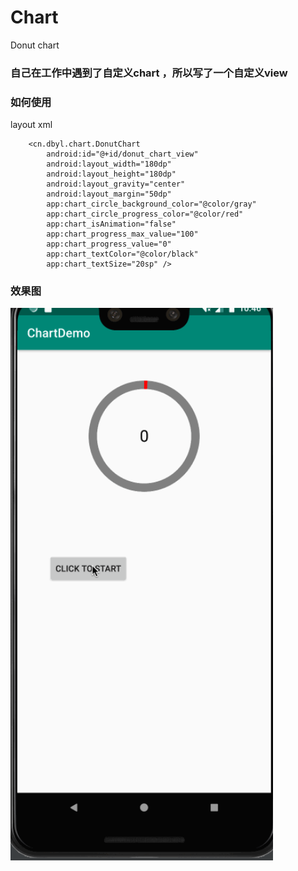 # Chart
Donut chart
### 自己在工作中遇到了自定义chart ，所以写了一个自定义view

### 如何使用

layout xml
```
    <cn.dbyl.chart.DonutChart
        android:id="@+id/donut_chart_view"
        android:layout_width="180dp"
        android:layout_height="180dp"
        android:layout_gravity="center"
        android:layout_margin="50dp"
        app:chart_circle_background_color="@color/gray"
        app:chart_circle_progress_color="@color/red"
        app:chart_isAnimation="false"
        app:chart_progress_max_value="100"
        app:chart_progress_value="0"
        app:chart_textColor="@color/black"
        app:chart_textSize="20sp" />
```

### 效果图

<img src="https://raw.githubusercontent.com/tobecrazy/Chart/master/donutchart.gif" alt="loading" width="420">
